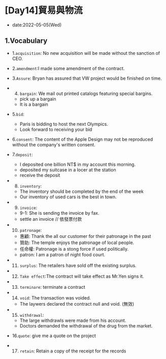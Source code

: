 # [Day14]貿易與物流

* date:2022-05-05(Wed)

## 1.Vocabulary

* 1.`acquisition`: No new acquisition will be made without the sanction of CEO.
* 2.`amendment`:I made some amendment of the contract.
* 3.`Assure`: Bryan has assured that VW project would be finished on time.
* 4. `bargain`: We mail out printed catalogs featuring special bargins.
    * pick up a bargain
    * It is a bargain

* 5.`bid`:
    * Paris is bidding to host the next Olympics.
    * Look forward to receiving your bid

* 6.`consent`: The content of the Apple Design may not be reproduced without the company's written consent.

* 7.`deposit`:
    * I deposited one billion NT$ in my account this morning.
    * deposited my suitcase in a locer at the station
    * receive the deposit

* 8. `inventory`:
    * The inventory should be completed by the end of the week
    * Our inventory of used cars is the best in town.

* 9. `invoice`:
    * 9-1: She is sending the invoice by fax.
    * settle an invoice // 依發票付款

* 10. `patronage`:
    * 惠顧: Thank the all our customer for their patronage in the past
    * 贊助: The temple enjoys the patronage of local people.
    * 任命權: Patronage is a stong force if used politically.
    * patron: I am a patron of night food court.

* 11. `surplus`: The retailers have sold off the existing surplus.

* 12. `Take effect`:The contract will take effect as Mr.Yen signs it.


* 13. `terminare`: terminate a contract

* 14. `void`: The transaction was voided.
    * The laywers declared the contract null and void. (無效)

* 15. `withdrawal`:
    * The large withdrawls were made from his account.
    * Doctors demanded the withdrawal of the drug from the market.

* 16.`quote`: give me a quote on the project

* 17. `retain`:  Retain a copy of the receipt for the records
